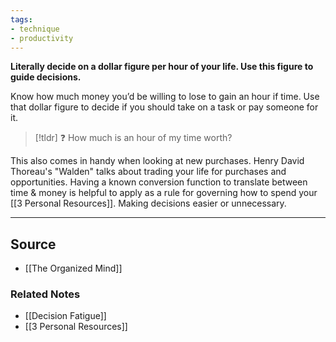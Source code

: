 ```yaml
---
tags:
- technique
- productivity
---
```

**Literally decide on a dollar figure per hour of your life. Use this figure to guide decisions.**

Know how much money you’d be willing to lose to gain an hour if time. Use that dollar figure to decide if you should take on a task or pay someone for it. 

> [!tldr] ❓ How much is an hour of my time worth?

This also comes in handy when looking at new purchases. Henry David Thoreau's "Walden" talks about trading your life for purchases and opportunities. Having a known conversion function to translate between time & money is helpful to apply as a rule for governing how to spend your [[3 Personal Resources]]. Making decisions easier or unnecessary. 

---

## Source
- [[The Organized Mind]]

### Related Notes
- [[Decision Fatigue]]
- [[3 Personal Resources]]